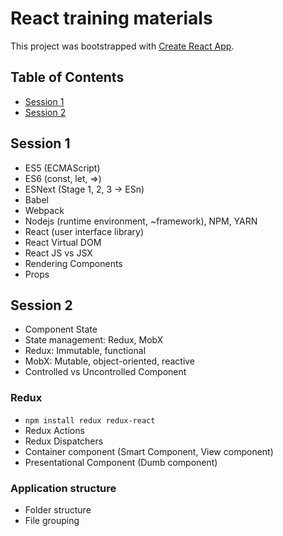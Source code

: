 # React training materials

This project was bootstrapped with [Create React App](https://github.com/facebookincubator/create-react-app).

## Table of Contents

* [Session 1](#session-1)
* [Session 2](#session-2)

## Session 1

* ES5 (ECMAScript)
* ES6 (const, let, =>)
* ESNext (Stage 1, 2, 3 -> ESn)
* Babel
* Webpack
* Nodejs (runtime environment, ~framework), NPM, YARN
* React (user interface library)
* React Virtual DOM
* React JS vs JSX
* Rendering Components
* Props

## Session 2

* Component State
* State management: Redux, MobX
* Redux: Immutable, functional
* MobX: Mutable, object-oriented, reactive
* Controlled vs Uncontrolled Component

### Redux

* `npm install redux redux-react`
* Redux Actions
* Redux Dispatchers
* Container component (Smart Component, View component)
* Presentational Component (Dumb component)

### Application structure

* Folder structure
* File grouping
